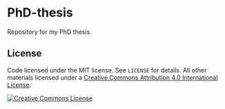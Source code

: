# PhD-thesis

Repository for my PhD thesis.


## License

Code licensed under the MIT license. See `LICENSE` for details.
All other materials licensed under a <a rel="license" href="http://creativecommons.org/licenses/by/4.0/">
Creative Commons Attribution 4.0 International License</a>.

<a rel="license" href="http://creativecommons.org/licenses/by/4.0/">
<img alt="Creative Commons License" style="border-width:0" src="http://i.creativecommons.org/l/by/4.0/88x31.png" />
</a>
